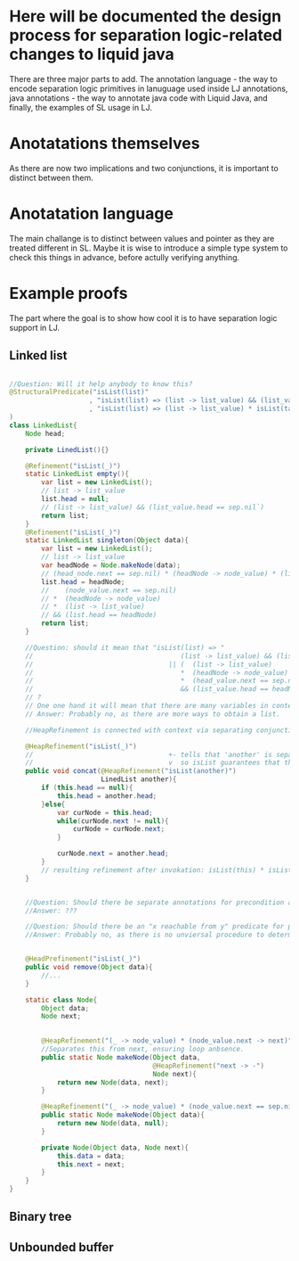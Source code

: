 # Here will be documented the design process for separation logic-related changes to liquid java

There are three major parts to add. The annotation language - the way to encode separation logic primitives in lanuguage used inside LJ annotations, java annotations - the way to annotate java code with Liquid Java, and finally, the examples of SL usage in LJ.

# Anotatations themselves

As there are now two implications and two conjunctions, it is important to distinct between them. 

# Anotatation language

The main challange is to distinct between values and pointer as they are treated different in SL. Maybe it is wise to introduce a simple type system to check this things in advance, before actully verifying anything.

# Example proofs

The part where the goal is to show how cool it is to have separation logic support in LJ. 

## Linked list

```java

//Question: Will it help anybody to know this?
@StructuralPredicate("isList(list)"
                    , "isList(list) => (list -> list_value) && (list_value.head == sep.nil)"
                    , "isList(list) => (list -> list_value) * isList(tail) && (list_value.head == tail)"
)
class LinkedList{
    Node head;

    private LinedList(){}

    @Refinement("isList(_)")
    static LinkedList empty(){
        var list = new LinkedList();
        // list -> list_value
        list.head = null;
        // (list -> list_value) && (list_value.head == sep.nil`)
        return list;
    }
    @Refinement("isList(_)")
    static LinkedList singleton(Object data){
        var list = new LinkedList();
        // list -> list_value
        var headNode = Node.makeNode(data);
        // (head_node.next == sep.nil) * (headNode -> node_value) * (list -> list_value) 
        list.head = headNode;
        //    (node_value.next == sep.nil) 
        // *  (headNode -> node_value) 
        // *  (list -> list_value) 
        // && (list.head == headNode)
        return list;
    }

    //Question: should it mean that "isList(list) => "
    //                                     (list -> list_value) && (list_value.head == sep.nil)
    //                                  || (  (list -> list_value) 
    //                                     *  (headNode -> node_value) 
    //                                     *  (head_value.next == sep.nil) 
    //                                     && (list_value.head == headNode))
    // ?
    // One one hand it will mean that there are many variables in context corresponding to head_node, list, list_value, node_value and so on, on the other hand then it does not make sense to introduce isList at all.
    // Answer: Probably no, as there are more ways to obtain a list.

    //HeapRefinement is connected with context via separating conjunction instead of usual conjunction

    @HeapRefinement("isList(_)")
    //                                  +- tells that 'another' is separate from 'this'.
    //                                  v  so isList guarantees that there are no loops
    public void concat(@HeapRefinement("isList(another)") 
                       LinedList another){
        if (this.head == null){
            this.head = another.head;
        }else{
            var curNode = this.head;
            while(curNode.next != null){
                curNode = curNode.next;
            }

            curNode.next = another.head;
        }
        // resulting refinement after invokation: isList(this) * isList(another)
    }


    //Question: Should there be separate annotations for precondition and postcondition for heap? Because now it is unclear if attaching heapRefinement to context via separating conjunction and Refinement with usual conjunction is OK.
    //Answer: ???

    //Question: Should there be an "x reachable from y" predicate for pointers?
    //Answer: Probably no, as there is no unviersal procedure to determine that without running the program


    @HeadPrefinement("isList(_)")
    public void remove(Object data){
        //...
    }

    static class Node{
        Object data;
        Node next;

        
        @HeapRefinement("(_ -> node_value) * (node_value.next -> next)")
        //Separates this from next, ensuring loop anbsence.
        public static Node makeNode(Object data,              
                                    @HeapRefinement("next -> -")
                                    Node next){
            return new Node(data, next);
        }

        @HeapRefinement("(_ -> node_value) * (node_value.next == sep.nil)")
        public static Node makeNode(Object data){
            return new Node(data, null);
        }

        private Node(Object data, Node next){
            this.data = data;
            this.next = next;
        }
    }
}

```

## Binary tree

## Unbounded buffer
